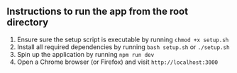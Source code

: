 ## Instructions to run the app from the root directory
1. Ensure sure the setup script is executable by running
    ```chmod +x setup.sh```
2. Install all required dependencies by running
```bash setup.sh``` or ```./setup.sh```
3. Spin up the application by running 
```npm run dev```
4. Open a Chrome browser (or Firefox) and visit `http://localhost:3000`

